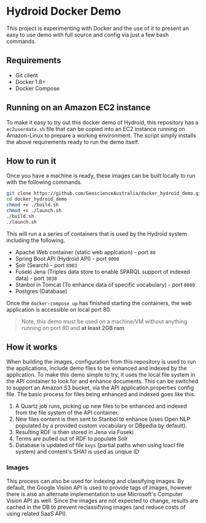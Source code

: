 # Hydroid Docker Demo
This project is experimenting with Docker and the use of it to present an easy to use demo with full source and config via just a few bash commands.

## Requirements

- Git client
- Docker 1.8+
- Docker Compose

## Running on an Amazon EC2 instance
To make it easy to try out this docker demo of Hydroid, this repository has a `ec2userdata.sh` file that can be copied into an EC2 instance running on Amazon-Linux to prepare a working environment. The script simply installs the above requirements ready to run the demo itself.

## How to run it
Once you have a machine is ready, these images can be built locally to run with the following commands.

``` bash
git clone https://github.com/GeoscienceAustralia/docker_hydroid_demo.git
cd docker_hydroid_demo
chmod +x ./build.sh
chmod +x ./launch.sh
./build.sh
./launch.sh
```

This will run a a series of containers that is used by the Hydroid system including the following.

- Apache Web container (static web applcation) - port `80`
- Spring Boot API (Hydroid API) - port `9090`
- Solr (Search) - port `8983`
- Fuseki Jena (Triples data store to enable SPARQL support of indexed data) - port `3030`
- Stanbol in Tomcat (To enhance data of specific vocabulary) - port `8080`
- Postgres (Database)

Once the `docker-compose up` has finished starting the containers, the web application is accessible on local port 80.
> Note, this demo must be used on a machine/VM without anything running on port 80 and **at least 2GB ram**. 

## How it works
When building the images, configuration from this repository is used to run the applications, include demo files to be enhanced and indexed by the application. To make this demo simple to try, it uses the local file system in the API container to look for and enhance documents. This can be switched to support an Amazon S3 bucket, via the API application.properties config file. The basic process for files being enhanced and indexed goes like this.

1. A Quartz job runs, picking up new files to be enhanced and indexed from the file system of the API container.
2. New files content is then sent to Stanbol to enhance (uses Open NLP populated by a provided custom vocabulary or DBpedia by default).
3. Resulting RDF is then stored in Jena via Fuseki
4. Terms are pulled out of RDF to populate Solr
5. Database is updated of file `keys` (partial paths when using loacl file system) and content's SHA1 is used as unqiue ID

### Images
This process can also be used for indexing and classifying images. By default, the Google Vision API is used to provide tags of images, however there is also an alternate implementation to use Microsoft's Computer Vision API as well. Since the images are not expected to change, results are cached in the DB to prevent reclassifiying images (and reduce costs of using related SaaS API).
